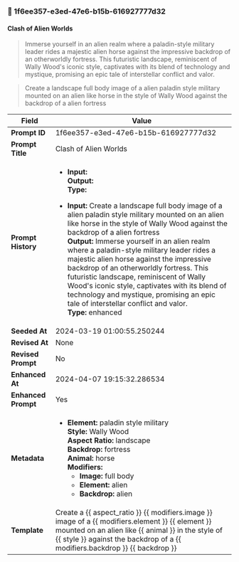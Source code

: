

### 📜 1f6ee357-e3ed-47e6-b15b-616927777d32

#### Clash of Alien Worlds

> Immerse yourself in an alien realm where a paladin-style military leader rides a majestic alien horse against the impressive backdrop of an otherworldly fortress. This futuristic landscape, reminiscent of Wally Wood's iconic style, captivates with its blend of technology and mystique, promising an epic tale of interstellar conflict and valor.

> Create a landscape full body image of a alien paladin style military mounted on an alien like horse in the style of Wally Wood against the backdrop of a alien fortress

| Field          | Value                                                                                                                                                                      |
|----------------|----------------------------------------------------------------------------------------------------------------------------------------------------------------------------|
| **Prompt ID**  | 1f6ee357-e3ed-47e6-b15b-616927777d32                                                                                                                                                            |
| **Prompt Title**  | Clash of Alien Worlds                                                                                                                                                            |
| **Prompt History** | <ul><li>**Input:**  <br> **Output:**  <br> **Type:** </li></ul><ul><li>**Input:** Create a landscape full body image of a alien paladin style military mounted on an alien like horse in the style of Wally Wood against the backdrop of a alien fortress <br> **Output:** Immerse yourself in an alien realm where a paladin-style military leader rides a majestic alien horse against the impressive backdrop of an otherworldly fortress. This futuristic landscape, reminiscent of Wally Wood's iconic style, captivates with its blend of technology and mystique, promising an epic tale of interstellar conflict and valor. <br> **Type:** enhanced</li></ul> |
| **Seeded At** | 2024-03-19 01:00:55.250244                                                                                                                                                   |
| **Revised At** | None                                                                                                                                                   |
| **Revised Prompt** | No                                                                                                                                                                      |
| **Enhanced At** | 2024-04-07 19:15:32.286534                                                                                                                                                  |
| **Enhanced Prompt** | Yes                                                                                                                                                                    |
| **Metadata**   | <ul><li>**Element:** paladin style military <br> **Style:** Wally Wood <br> **Aspect Ratio:** landscape <br> **Backdrop:** fortress <br> **Animal:** horse <br> **Modifiers:**<ul><li>**Image:** full body</li><li>**Element:** alien</li><li>**Backdrop:** alien</li></ul></li></ul> |
| **Template**   | Create a {{ aspect_ratio }} {{ modifiers.image }} image of a {{ modifiers.element }} {{ element }} mounted on an alien like {{ animal }} in the style of {{ style }} against the backdrop of a {{ modifiers.backdrop }} {{ backdrop }}                                                                                                                                           |


